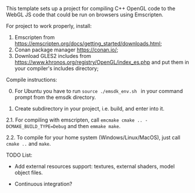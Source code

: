 This template sets up a project for compiling C++ OpenGL code to the WebGL JS code that could be run on browsers using Emscripten.

For project to work properly, install:
1) Emscripten from https://emscripten.org/docs/getting_started/downloads.html;
2) Conan package manager https://conan.io/;
3) Download GLES2 includes from https://www.khronos.org/registry/OpenGL/index_es.php and put them in your compiler's includes directory;

Compile instructions:

0. For Ubuntu you have to run `source ./emsdk_env.sh ` in your command prompt from the emsdk directory.

1. Create subdirectory in your project, i.e. build, and enter into it.

2.1. For compiling with emscripten, call ``emcmake cmake .. -DCMAKE_BUILD_TYPE=Debug`` and then ``emmake make``.

2.2. To compile for your home system (Windows/Linux/MacOS), just call ``cmake ..`` and ``make``.

TODO List:

* Add external resources support: textures, external shaders, model object files.

* Continuous integration?
